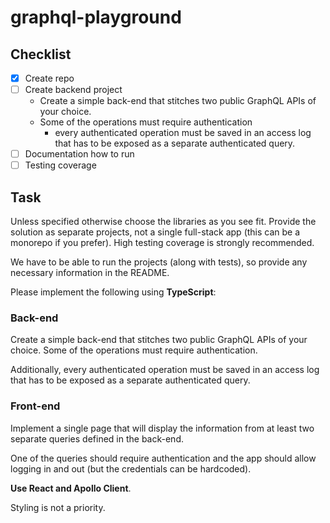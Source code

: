# graphql-playground

## Checklist
- [x] Create repo
- [ ] Create backend project
  - Create a simple back-end that stitches two public GraphQL APIs of your choice.
  - Some of the operations must require authentication
    - every authenticated operation must be saved in an access log that has to be exposed as a separate authenticated query.
- [ ] Documentation how to run
- [ ] Testing coverage

## Task
Unless specified otherwise choose the libraries as you see fit. 
Provide the solution as separate projects, not a single full-stack app (this can be a monorepo if you prefer).
High testing coverage is strongly recommended.

We have to be able to run the projects (along with tests), so provide any necessary information in the README.

Please implement the following using **TypeScript**:
### Back-end
Create a simple back-end that stitches two public GraphQL APIs of your choice.
Some of the operations must require authentication.

Additionally, every authenticated operation must be saved in an access log that has to be exposed as a separate authenticated query.

### Front-end
Implement a single page that will display the information from at least two separate queries defined in the back-end.

One of the queries should require authentication and the app should allow logging in and out (but the credentials can be hardcoded).

**Use React and Apollo Client**.

Styling is not a priority.
